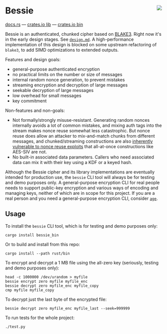 <h1>Bessie<a href="https://github.com/oconnor663/bessie/actions"><img align="right" src="https://github.com/oconnor663/bessie/workflows/tests/badge.svg"></a></h1>

[docs.rs](https://docs.rs/bessie) — [crates.io lib](https://crates.io/crates/bessie) — [crates.io bin](https://crates.io/crates/bessie_bin)

Bessie is an authenticated, chunked cipher based on
[BLAKE3](https://github.com/BLAKE3-team/BLAKE3). Right now it's in the early
design stages. See [`design.md`](./design.md). A high-performance
implementation of this design is blocked on some upstream refactoring of
`blake3`, to add SIMD optimizations to extended outputs.

Features and design goals:

- general-purpose authenticated encryption
- no practical limits on the number or size of messages
- internal random nonce generation, to prevent mistakes
- streaming encryption and decryption of large messages
- seekable decryption of large messages
- low overhead for small messages
- key commitment

Non-features and non-goals:

- Not formally/strongly misuse-resistant. Generating random nonces internally
  avoids a lot of common mistakes, and mixing auth tags into the stream makes
  nonce reuse somewhat less catastrophic. But nonce reuse does allow an
  attacker to mix-and-match chunks from different messages, and
  chunked/streaming constructions are also [inherently vulnerable to nonce
  reuse exploits](https://web.cs.ucdavis.edu/~rogaway/papers/oae.pdf) that
  all-at-once constructions like AES-SIV are not.
- No built-in associated data parameters. Callers who need associated data can
  mix it with their key using a KDF or a keyed hash.

Although the Bessie cipher and its library implementations are eventually
intended for production use, the `bessie` CLI tool will always be for testing
and demo purposes only. A general-purpose encryption CLI for real people needs
to support public-key encryption and various ways of encoding and managing
keys, neither of which are in scope for this project. If you are a real person
and you need a general-purpose encryption CLI, consider
[`age`](https://github.com/FiloSottile/age).

## Usage

To install the `bessie` CLI tool, which is for testing and demo purposes only:

```
cargo install bessie_bin
```

Or to build and install from this repo:

```
cargo install --path rust/bin
```

To encrypt and decrypt a 1 MB file using the all-zero key (seriously, testing
and demo purposes only):

```
head -c 1000000 /dev/urandom > myfile
bessie encrypt zero myfile myfile_enc
bessie decrypt zero myfile_enc myfile_copy
cmp myfile myfile_copy
```

To decrypt just the last byte of the encrypted file:

```
bessie decrypt zero myfile_enc myfile_last --seek=999999
```

To run tests for the whole project:

```
./test.py
```
